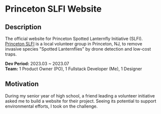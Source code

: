 # Princeton SLFI Website

## Description
The official website for Princeton Spotted Lanternfly Initiative (SLFI). [Princeton SLFI](https://princetonperspectives.com/theyre-quieter-and-prettier-than-cicadas-but-spotted-lanternflies-are-a-nuisance/) is a local volunteer group in Princeton, NJ, to remove invasive species "Spotted Lanternflies" by drone detection and low-cost traps.  

**Dev Period:** 2023.03 ~ 2023.07  
**Team:** 1 Product Owner (PO), 1 Fullstack Developer (Me), 1 Designer

## Motivation
During my senior year of high school, a friend leading a volunteer initiative asked me to build a website for their project. Seeing its potential to support environmental efforts, I took on the challenge. 
